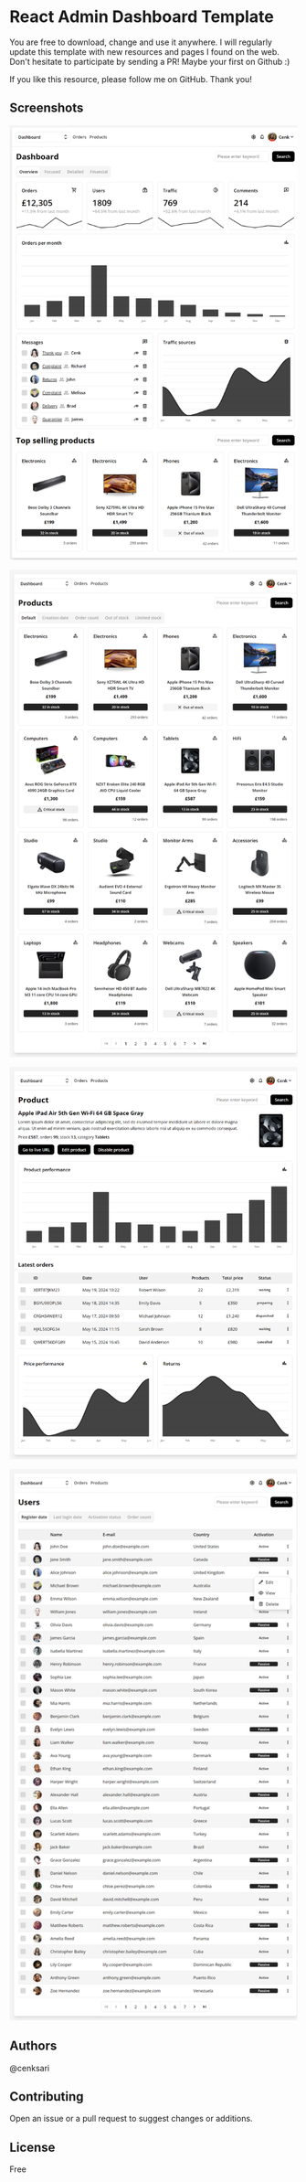 # React Admin Dashboard Template
You are free to download, change and use it anywhere. I will regularly update this template with new resources and pages I found on the web. Don't hesitate to participate by sending a PR! Maybe your first on Github :)

If you like this resource, please follow me on GitHub. Thank you!

## Screenshots
![Dashboard](https://raw.githubusercontent.com/cenksari/react-admin/master/public/screenshots/dashboard.png)

![Products](https://raw.githubusercontent.com/cenksari/react-admin/master/public/screenshots/products.png)

![Product](https://raw.githubusercontent.com/cenksari/react-admin/master/public/screenshots/product.png)

![Tables](https://raw.githubusercontent.com/cenksari/react-admin/master/public/screenshots/tables.png)

## Authors
@cenksari

## Contributing
Open an issue or a pull request to suggest changes or additions.

## License
Free
